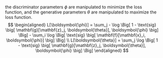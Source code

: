 the discriminator parameters $\phi$ are manipulated to minimize the loss function, and the generative parameters $\theta$ are manipulated to maximize the loss function.
$$
\begin{aligned}
L[\boldsymbol{\phi}] = \sum_j - \log \Big[ 1 - \text{sig} \big[ \mathbf{g}[\mathbf{z}_j, \boldsymbol{\theta}], \boldsymbol{\phi} \big] \Big] - \sum_i \log \Big[ \text{sig} \big[ \mathbf{f}[\mathbf{x}_i, \boldsymbol{\phi}] \big] \Big] \\
L[\boldsymbol{\theta}] = \sum_j \log \Big[ 1 - \text{sig} \big[ \mathbf{g}[\mathbf{z}_j, \boldsymbol{\theta}], \boldsymbol{\phi} \big] \Big]
\end{aligned}
$$

